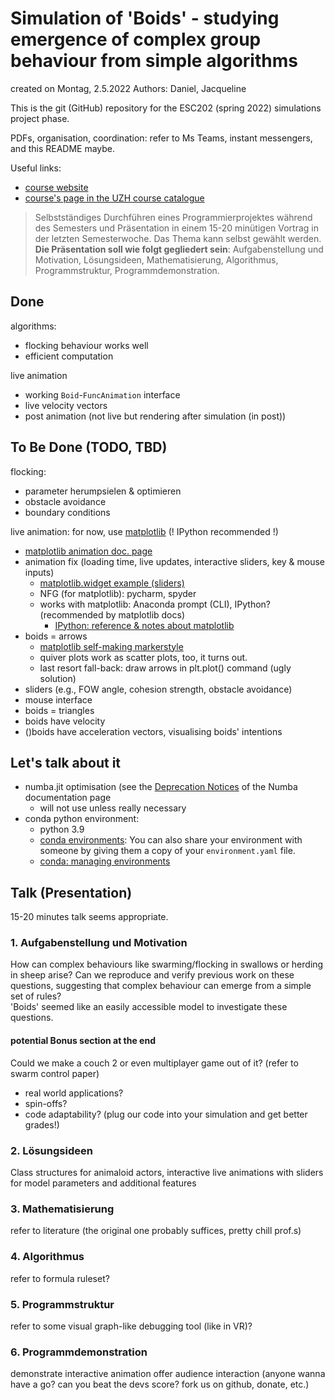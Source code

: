 # Simulation of 'Boids' - studying emergence of complex group behaviour from simple algorithms

created on Montag, 2.5.2022
Authors: Daniel, Jacqueline

This is the git (GitHub) repository for the ESC202 (spring 2022) simulations project phase.

PDFs, organisation, coordination: refer to Ms Teams, instant messengers, and this README maybe.

Useful links:
- [course website](https://www.ics.uzh.ch/~stadel/doku.php?id=spin:esc202_fs2022)
- [course's page in the UZH course catalogue](https://studentservices.uzh.ch/uzh/anonym/vvz/?sap-language=EN&sap-ui-language=EN#/details/2021/004/SM/50031436)
> Selbstständiges Durchführen eines Programmierprojektes während des Semesters und Präsentation in einem 15-20 minütigen Vortrag in der letzten Semesterwoche.
> Das Thema kann selbst gewählt werden. **Die Präsentation soll wie folgt gegliedert sein**: Aufgabenstellung und Motivation, Lösungsideen, Mathematisierung, Algorithmus, Programmstruktur, Programmdemonstration.

## Done
algorithms:
- flocking behaviour works well
- efficient computation

live animation
- working `Boid`-`FuncAnimation` interface
- live velocity vectors
- post animation (not live but rendering after simulation (in post))

## To Be Done (TODO, TBD)
flocking:
- parameter herumpsielen & optimieren
- obstacle avoidance
- boundary conditions

live animation:
for now, use [matplotlib](https://matplotlib.org/stable/users/explain/interactive.html?highlight=interactive) (! IPython recommended !)
- [matplotlib animation doc. page](https://matplotlib.org/stable/gallery/index.html#animation)
- animation fix (loading time, live updates, interactive sliders, key & mouse inputs)
  - [matplotlib.widget example (sliders)](https://matplotlib.org/stable/gallery/widgets/slider_demo.html#sphx-glr-gallery-widgets-slider-demo-py)
  - NFG (for matplotlib): pycharm, spyder
  - works with matplotlib: Anaconda prompt (CLI), IPython? (recommended by matplotlib docs)
    - [IPython: reference & notes about matplotlib](https://ipython.org/ipython-doc/stable/interactive/reference.html#plotting-with-matplotlib)
- boids = arrows
  - [matplotlib self-making markerstyle](https://matplotlib.org/stable/gallery/shapes_and_collections/arrow_guide.html)
  - quiver plots work as scatter plots, too, it turns out.
  - last resort fall-back: draw arrows in plt.plot() command (ugly solution)
- sliders (e.g., FOW angle, cohesion strength, obstacle avoidance)
- mouse interface
- boids = triangles
- boids have velocity
- ()boids have acceleration vectors, visualising boids' intentions

## Let's talk about it
- numba.jit optimisation (see the [Deprecation Notices](https://numba.pydata.org/numba-doc/latest/reference/deprecation.html?highlight=list%20deprecation) of the Numba documentation page
  - will not use unless really necessary
- conda python environment:
  - python 3.9
  - [conda environments](https://docs.conda.io/projects/conda/en/latest/user-guide/concepts/environments.html): You can also share your environment with someone by giving them a copy of your `environment.yaml` file.
  - [conda: managing environments](https://docs.conda.io/projects/conda/en/latest/user-guide/tasks/manage-environments.html)

## Talk (Presentation)
15-20 minutes talk seems appropriate.

### 1. Aufgabenstellung und Motivation
How can complex behaviours like swarming/flocking in swallows or herding in sheep arise?
Can we reproduce and verify previous work on these questions, suggesting that complex behaviour can emerge from a simple set of rules?  
'Boids' seemed like an easily accessible model to investigate these questions.

#### potential Bonus section at the end
Could we make a couch 2 or even multiplayer game out of it? (refer to swarm control paper)
- real world applications?
- spin-offs?
- code adaptability? (plug our code into your simulation and get better grades!)

### 2. Lösungsideen
Class structures for animaloid actors, interactive live animations with sliders for model parameters and additional features

### 3. Mathematisierung
refer to literature (the original one probably suffices, pretty chill prof.s)

### 4. Algorithmus
refer to formula ruleset?

### 5. Programmstruktur
refer to some visual graph-like debugging tool (like in VR)?

### 6. Programmdemonstration
demonstrate interactive animation
offer audience interaction (anyone wanna have a go? can you beat the devs score? fork us on github, donate, etc.)
